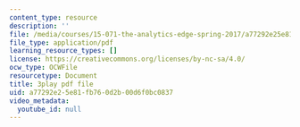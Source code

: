 ```yaml
---
content_type: resource
description: ''
file: /media/courses/15-071-the-analytics-edge-spring-2017/a77292e25e81fb760d2b00d6f0bc0837_fuUC0WVeKsg.pdf
file_type: application/pdf
learning_resource_types: []
license: https://creativecommons.org/licenses/by-nc-sa/4.0/
ocw_type: OCWFile
resourcetype: Document
title: 3play pdf file
uid: a77292e2-5e81-fb76-0d2b-00d6f0bc0837
video_metadata:
  youtube_id: null
---
```

